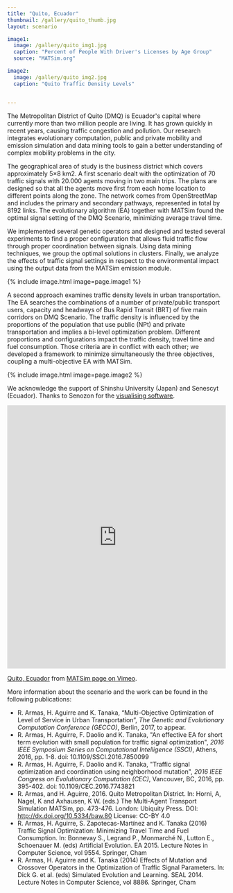 ```yaml
---
title: "Quito, Ecuador"
thumbnail: /gallery/quito_thumb.jpg
layout: scenario

image1:
  image: /gallery/quito_img1.jpg
  caption: "Percent of People With Driver's Licenses by Age Group"
  source: "MATSim.org"

image2:
  image: /gallery/quito_img2.jpg
  caption: "Quito Traffic Density Levels"


---
```


The Metropolitan District of Quito (DMQ) is Ecuador's capital where currently more than two million people are living. It has grown quickly in recent years, causing traffic congestion and pollution. Our research integrates evolutionary computation, public and private mobility and emission simulation and data mining tools to gain a better understanding of complex mobility problems in the city.

The geographical area of study is the business district which covers approximately 5×8 km2. A first scenario dealt with the optimization of 70 traffic signals with 20.000 agents moving in two main trips. The plans are designed so that all the agents move first from each home location to different points along the zone. The network comes from OpenStreetMap and includes the primary and secondary pathways, represented in total by 8192 links. The evolutionary algorithm (EA) together with MATSim found the optimal signal setting of the DMQ Scenario, minimizing average travel time.

We implemented several genetic operators and designed and tested several experiments to find a proper configuration that allows fluid traffic flow through proper coordination between signals. Using data mining techniques, we group the optimal solutions in clusters. Finally, we analyze the effects of traffic signal settings in respect to the environmental impact using the output data from the MATSim emission module.

{% include image.html image=page.image1 %}

A second approach examines traffic density levels in urban transportation. The EA searches the combinations of a number of private/public transport users, capacity and headways of Bus Rapid Transit (BRT) of five main corridors on DMQ Scenario. The traffic density is influenced by the proportions of the population that use public (NPt) and private transportation and implies a bi-level optimization problem. Different proportions and configurations impact the traffic density, travel time and fuel consumption. Those criteria are in conflict with each other; we developed a framework to minimize simultaneously the three objectives, coupling a multi-objective EA with MATSim.

{% include image.html image=page.image2 %}

We acknowledge the support of Shinshu University (Japan) and Senescyt (Ecuador). Thanks to Senozon for the [visualising software](http://via.senozon.com/).

<iframe allowfullscreen="" frameborder="0" height="607" mozallowfullscreen="" src="https://player.vimeo.com/video/210737965" webkitallowfullscreen="" width="100%"></iframe>

[Quito, Ecuador](https://vimeo.com/210737965) from [MATSim page on Vimeo](https://vimeo.com/matsim).

More information about the scenario and the work can be found in the following publications:

- R. Armas, H. Aguirre and K. Tanaka, “Multi-Objective Optimization of Level of Service in Urban Transportation”, _The Genetic and Evolutionary Computation Conference (GECCO)_, Berlin, 2017, to appear.
- R. Armas, H. Aguirre, F. Daolio and K. Tanaka, "An effective EA for short term evolution with small population for traffic signal optimization", _2016 IEEE Symposium Series on Computational Intelligence (SSCI)_, Athens, 2016, pp. 1-8. doi: 10.1109/SSCI.2016.7850099
- R. Armas, H. Aguirre, F. Daolio and K. Tanaka, "Traffic signal optimization and coordination using neighborhood mutation", _2016 IEEE Congress on Evolutionary Computation (CEC)_, Vancouver, BC, 2016, pp. 395-402. doi: 10.1109/CEC.2016.7743821
- R. Armas, and H. Aguirre, 2016. Quito Metropolitan District. In: Horni, A, Nagel, K and Axhausen, K W. (eds.) The Multi-Agent Transport Simulation MATSim, pp. 473-476. London: Ubiquity Press. DOI: http://dx.doi.org/10.5334/baw.80 License: CC-BY 4.0
- R. Armas, H. Aguirre, S. Zapotecas-Martínez and K. Tanaka (2016) Traffic Signal Optimization: Minimizing Travel Time and Fuel Consumption. In: Bonnevay S., Legrand P., Monmarché N., Lutton E., Schoenauer M. (eds) Artificial Evolution. EA 2015. Lecture Notes in Computer Science, vol 9554. Springer, Cham
- R. Armas, H. Aguirre and K. Tanaka (2014) Effects of Mutation and Crossover Operators in the Optimization of Traffic Signal Parameters. In: Dick G. et al. (eds) Simulated Evolution and Learning. SEAL 2014. Lecture Notes in Computer Science, vol 8886. Springer, Cham
